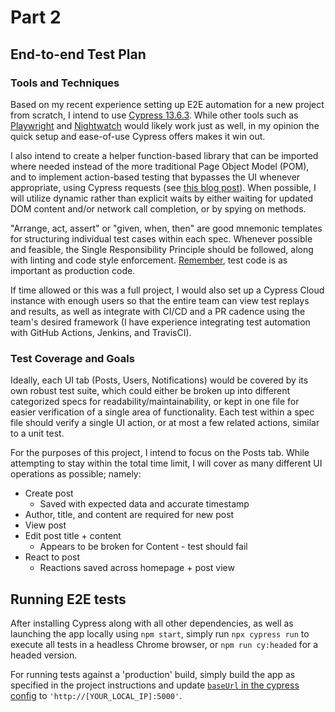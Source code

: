 # Part 2
## End-to-end Test Plan

### Tools and Techniques
Based on my recent experience setting up E2E automation for a new project from scratch, I intend to use [Cypress 13.6.3](https://github.com/cypress-io/cypress). While other tools such as [Playwright](https://playwright.dev/) and [Nightwatch](https://nightwatchjs.org/) would likely work just as well, in my opinion the quick setup and ease-of-use Cypress offers makes it win out.

I also intend to create a helper function-based library that can be imported where needed instead of the more traditional Page Object Model (POM), and to implement action-based testing that bypasses the UI whenever appropriate, using Cypress requests (see [this blog post](https://www.cypress.io/blog/2019/01/03/stop-using-page-objects-and-start-using-app-actions)). When possible, I will utilize dynamic rather than explicit waits by either waiting for updated DOM content and/or network call completion, or by spying on methods.

"Arrange, act, assert" or "given, when, then" are good mnemonic templates for structuring individual test cases within each spec. Whenever possible and feasible, the Single Responsibility Principle should be followed, along with linting and code style enforcement. [Remember](https://martinfowler.com/articles/practical-test-pyramid.html), test code is as important as production code.

If time allowed or this was a full project, I would also set up a Cypress Cloud instance with enough users so that the entire team can view test replays and results, as well as integrate with CI/CD and a PR cadence using the team's desired framework (I have experience integrating test automation with GitHub Actions, Jenkins, and TravisCI).

### Test Coverage and Goals
Ideally, each UI tab (Posts, Users, Notifications) would be covered by its own robust test suite, which could either be broken up into different categorized specs for readability/maintainability, or kept in one file for easier verification of a single area of functionality. Each test within a spec file should verify a single UI action, or at most a few related actions, similar to a unit test.

For the purposes of this project, I intend to focus on the Posts tab. While attempting to stay within the total time limit, I will cover as many different UI operations as possible; namely:
* Create post
  - Saved with expected data and accurate timestamp
* Author, title, and content are required for new post
* View post
* Edit post title + content
  - Appears to be broken for Content - test should fail
* React to post
  - Reactions saved across homepage + post view

## Running E2E tests
After installing Cypress along with all other dependencies, as well as launching the app locally using `npm start`, simply run `npx cypress run` to execute all tests in a headless Chrome browser, or `npm run cy:headed` for a headed version.

For running tests against a 'production' build, simply build the app as specified in the project instructions and update [`baseUrl` in the cypress config](https://github.com/cdsoftw/cesium-sdet-project/blob/ea58167df751e40902bd7667ebf8c40e6d06618c/sample-app/cypress.config.js#L8) to `'http://[YOUR_LOCAL_IP]:5000'`.
